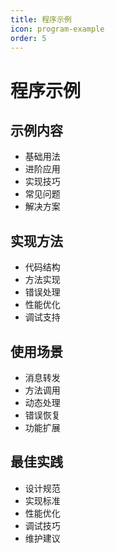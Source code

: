 ```yaml
---
title: 程序示例
icon: program-example
order: 5
---
```


# 程序示例

## 示例内容
- 基础用法
- 进阶应用
- 实现技巧
- 常见问题
- 解决方案

## 实现方法
- 代码结构
- 方法实现
- 错误处理
- 性能优化
- 调试支持

## 使用场景
- 消息转发
- 方法调用
- 动态处理
- 错误恢复
- 功能扩展

## 最佳实践
- 设计规范
- 实现标准
- 性能优化
- 调试技巧
- 维护建议
